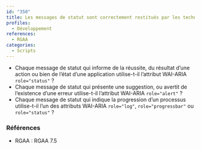 ```yaml
---
id: "350"
title: Les messages de statut sont correctement restitués par les technologies d’assistance.
profiles:
  - Développement
references:
  - RGAA
categories:
  - Scripts
---
```


* Chaque message de statut qui informe de la réussite, du résultat d’une action ou bien de l’état d’une application utilise-t-il l’attribut WAI-ARIA `role="status"` ?
* Chaque message de statut qui présente une suggestion, ou avertit de l’existence d’une erreur utilise-t-il l’attribut WAI-ARIA `role="alert"` ?
* Chaque message de statut qui indique la progression d’un processus utilise-t-il l’un des attributs WAI-ARIA `role="log"`, `role="progressbar"` ou `role="status"` ?


### Références

*   RGAA : RGAA 7.5
